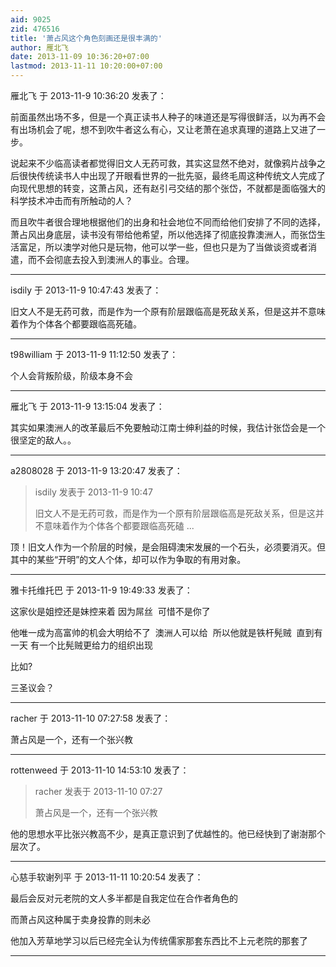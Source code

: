 ```yaml
---
aid: 9025
zid: 476516
title: '萧占风这个角色刻画还是很丰满的'
author: 雁北飞
date: 2013-11-09 10:36:20+07:00
lastmod: 2013-11-11 10:20:00+07:00
---
```


雁北飞 于 2013-11-9 10:36:20 发表了：

前面虽然出场不多，但是一个真正读书人种子的味道还是写得很鲜活，以为再不会有出场机会了呢，想不到吹牛者这么有心，又让老萧在追求真理的道路上又进了一步。

说起来不少临高读者都觉得旧文人无药可救，其实这显然不绝对，就像鸦片战争之后很快传统读书人中出现了开眼看世界的一批先驱，最终毛周这种传统文人完成了向现代思想的转变，这萧占风，还有赵引弓交结的那个张岱，不就都是面临强大的科学技术冲击而有所触动的人？

而且吹牛者很合理地根据他们的出身和社会地位不同而给他们安排了不同的选择，萧占风出身底层，读书没有带给他希望，所以他选择了彻底投靠澳洲人，而张岱生活富足，所以澳学对他只是玩物，他可以学一些，但也只是为了当做谈资或者消遣，而不会彻底去投入到澳洲人的事业。合理。

---------

isdily 于 2013-11-9 10:47:43 发表了：

旧文人不是无药可救，而是作为一个原有阶层跟临高是死敌关系，但是这并不意味着作为个体各个都要跟临高死磕。

---------

t98william 于 2013-11-9 11:12:50 发表了：

个人会背叛阶级，阶级本身不会

---------

雁北飞 于 2013-11-9 13:15:04 发表了：

其实如果澳洲人的改革最后不免要触动江南士绅利益的时候，我估计张岱会是一个很坚定的敌人。。

---------

a2808028 于 2013-11-9 13:20:47 发表了：

> isdily 发表于 2013-11-9 10:47
> 
> 旧文人不是无药可救，而是作为一个原有阶层跟临高是死敌关系，但是这并不意味着作为个体各个都要跟临高死磕 ...



顶！旧文人作为一个阶层的时候，是会阻碍澳宋发展的一个石头，必须要消灭。但其中的某些“开明”的文人个体，却可以作为争取的有用对象。

---------

雅卡托维托巴 于 2013-11-9 19:49:33 发表了：

这家伙是姐控还是妹控来着 因为屌丝  可惜不是你了 

他唯一成为高富帅的机会大明给不了  澳洲人可以给  所以他就是铁杆髡贼  直到有一天 有一个比髡贼更给力的组织出现  

比如?

三圣议会？

---------

racher 于 2013-11-10 07:27:58 发表了：

萧占风是一个，还有一个张兴教

---------

rottenweed 于 2013-11-10 14:53:10 发表了：

> racher 发表于 2013-11-10 07:27
> 
> 萧占风是一个，还有一个张兴教



他的思想水平比张兴教高不少，是真正意识到了优越性的。他已经快到了谢澍那个层次了。

---------

心慈手软谢列平 于 2013-11-11 10:20:54 发表了：

最后会反对元老院的文人多半都是自我定位在合作者角色的

而萧占风这种属于卖身投靠的则未必

他加入芳草地学习以后已经完全认为传统儒家那套东西比不上元老院的那套了

---------

